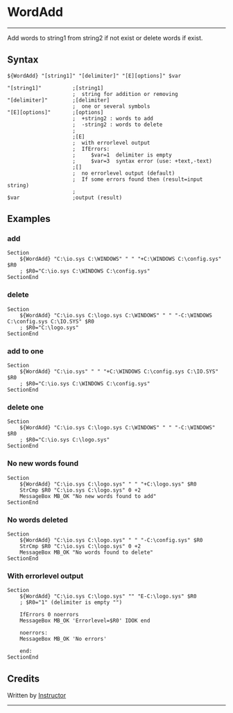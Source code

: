 # WordAdd

---

Add words to string1 from string2 if not exist or delete words if exist.

## Syntax

	${WordAdd} "[string1]" "[delimiter]" "[E][options]" $var

	"[string1]"          ;[string1]
	                     ;  string for addition or removing
	"[delimiter]"        ;[delimiter]
	                     ;  one or several symbols
	"[E][options]"       ;[options]
	                     ;  +string2 : words to add
	                     ;  -string2 : words to delete
	                     ;
	                     ;[E]
	                     ;  with errorlevel output
	                     ;  IfErrors:
	                     ;     $var=1  delimiter is empty
	                     ;     $var=3  syntax error (use: +text,-text)
	                     ;[]
	                     ;  no errorlevel output (default)
	                     ;  If some errors found then (result=input string)
	                     ;
	$var                 ;output (result)

## Examples

### add

	Section
		${WordAdd} "C:\io.sys C:\WINDOWS" " " "+C:\WINDOWS C:\config.sys" $R0
		; $R0="C:\io.sys C:\WINDOWS C:\config.sys"
	SectionEnd

### delete

	Section
		${WordAdd} "C:\io.sys C:\logo.sys C:\WINDOWS" " " "-C:\WINDOWS C:\config.sys C:\IO.SYS" $R0
		; $R0="C:\logo.sys"
	SectionEnd

### add to one

	Section
		${WordAdd} "C:\io.sys" " " "+C:\WINDOWS C:\config.sys C:\IO.SYS" $R0
		; $R0="C:\io.sys C:\WINDOWS C:\config.sys"
	SectionEnd

### delete one

	Section
		${WordAdd} "C:\io.sys C:\logo.sys C:\WINDOWS" " " "-C:\WINDOWS" $R0
		; $R0="C:\io.sys C:\logo.sys"
	SectionEnd

### No new words found

	Section
		${WordAdd} "C:\io.sys C:\logo.sys" " " "+C:\logo.sys" $R0
		StrCmp $R0 "C:\io.sys C:\logo.sys" 0 +2
		MessageBox MB_OK "No new words found to add"
	SectionEnd

### No words deleted

	Section
		${WordAdd} "C:\io.sys C:\logo.sys" " " "-C:\config.sys" $R0
		StrCmp $R0 "C:\io.sys C:\logo.sys" 0 +2
		MessageBox MB_OK "No words found to delete"
	SectionEnd

### With errorlevel output

	Section
		${WordAdd} "C:\io.sys C:\logo.sys" "" "E-C:\logo.sys" $R0
		; $R0="1" (delimiter is empty "")

		IfErrors 0 noerrors
		MessageBox MB_OK 'Errorlevel=$R0' IDOK end

		noerrors:
		MessageBox MB_OK 'No errors'

		end:
	SectionEnd

## Credits

Written by [Instructor][1]

---

[1]: http://nsis.sourceforge.net/User:Instructor